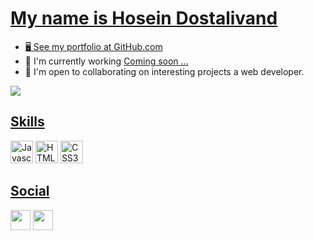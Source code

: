 <a class= "headding-Link" href="#may-name-is-hosein-dostalivand"><h1>My name is Hosein Dostalivand</h1>

<ul dir="auto">
<li>🖥️  See my portfolio at <a href="https://github.com/Hosein-DAV" rel="nofollow">GitHub.com</a></li>
<li>🚀  I'm currently working <a href="#" rel="nofollow">Coming soon ...</a></li>
<li>🤝  I'm open to collaborating on interesting projects a web developer.</li>
</ul>

<a href="https://www.twitter.com/badrnezhad" rel="nofollow"><img src="https://camo.githubusercontent.com/5cac0da6953570ced107f446fc62a99180108bed7c395451e18d694207ca3f3c/68747470733a2f2f696d672e736869656c64732e696f2f747769747465722f666f6c6c6f772f626164726e657a6861643f6c6f676f3d74776974746572267374796c653d666f722d7468652d626164676526636f6c6f723d303839316232266c6162656c436f6c6f723d316331393137" data-canonical-src="https://img.shields.io/twitter/follow/badrnezhad?logo=twitter&amp;style=for-the-badge&amp;color=0891b2&amp;labelColor=1c1917" style="max-width: 100%;"></a>


<a class= "headding-Link" href="#Skills"><h2>Skills</h2>
<a href="https://developer.mozilla.org/en-US/docs/Web/JavaScript" rel="nofollow"><img src="https://raw.githubusercontent.com/danielcranney/readme-generator/main/public/icons/skills/javascript-colored.svg" width="36" height="36" alt="Javascript" style="max-width: 100%;"></a>
<a href="https://developer.mozilla.org/en-US/docs/Glossary/HTML5" rel="nofollow"><img src="https://raw.githubusercontent.com/danielcranney/readme-generator/main/public/icons/skills/html5-colored.svg" width="36" height="36" alt="HTML5" style="max-width: 100%;"></a>
<a href="https://developer.mozilla.org/en-US/docs/Web/CSS" rel="nofollow"><img src="https://raw.githubusercontent.com/danielcranney/readme-generator/main/public/icons/skills/css3-colored.svg" width="36" height="36" alt="CSS3" style="max-width: 100%;"></a>

<a class= "headding-Link" href="#social"><h2>Social</h2>
<a href="#" rel="nofollow"><img src="https://raw.githubusercontent.com/danielcranney/readme-generator/main/public/icons/socials/linkedin.svg" width="32" height="32" style="max-width: 100%;"></a>
<a href="#" rel="nofollow"><img src="https://raw.githubusercontent.com/danielcranney/readme-generator/main/public/icons/socials/instagram.svg" width="32" height="32" style="max-width: 100%;"></a>

